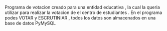 Programa de votacion creado para una entidad educativa , la cual la queria utilizar para realizar la votacion de el centro de estudiantes . En el programa podes 
VOTAR y ESCRUTINIAR , todos los datos son almacenados en una base de datos PyMySQL
